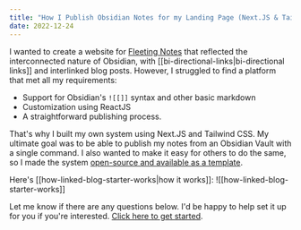 ```yaml
---
title: "How I Publish Obsidian Notes for my Landing Page (Next.JS & Tailwind CSS)"
date: 2022-12-24
---
```

I wanted to create a website for [Fleeting Notes](https://www.fleetingnotes.app/) that reflected the interconnected nature of Obsidian, with [[bi-directional-links|bi-directional links]] and interlinked blog posts. However, I struggled to find a platform that met all my requirements:

- Support for Obsidian's `![[]]` syntax and other basic markdown
- Customization using ReactJS
- A straightforward publishing process.

That's why I built my own system using Next.JS and Tailwind CSS. My ultimate goal was to be able to publish my notes from an Obsidian Vault with a single command. I also wanted to make it easy for others to do the same, so I made the system [open-source and available as a template](https://github.com/matthewwong525/linked-blog-starter).

Here's [[how-linked-blog-starter-works|how it works]]:
![[how-linked-blog-starter-works]]

Let me know if there are any questions below. I'd be happy to help set it up for you if you're interested. [Click here to get started](https://linked-blog-starter.vercel.app/home).
